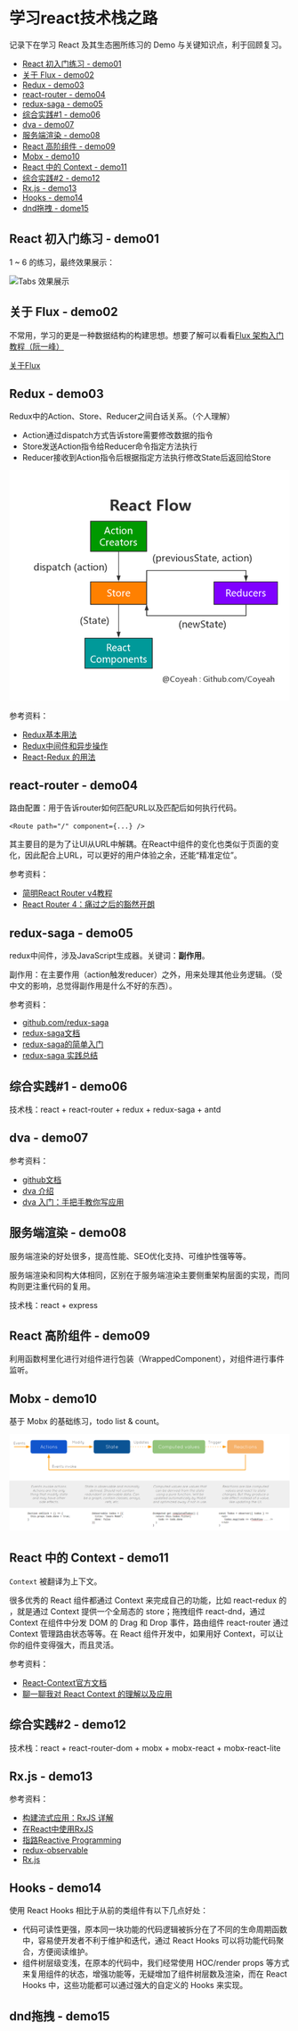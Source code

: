 # 学习react技术栈之路

记录下在学习 React 及其生态圈所练习的 Demo 与关键知识点，利于回顾复习。

+ [React 初入门练习 - demo01](https://github.com/Coyeah/react-primer#react-%E5%88%9D%E5%85%A5%E9%97%A8%E7%BB%83%E4%B9%A0---demo01)
+ [关于 Flux - demo02](https://github.com/Coyeah/react-primer#%E5%85%B3%E4%BA%8E-flux---demo02)
+ [Redux - demo03](https://github.com/Coyeah/react-primer#redux---demo03)
+ [react-router - demo04](https://github.com/Coyeah/react-primer#react-router---demo04)
+ [redux-saga - demo05](https://github.com/Coyeah/react-primer#redux-saga---demo05)
+ [综合实践#1 - demo06](https://github.com/Coyeah/react-primer#%E7%BB%BC%E5%90%88%E5%AE%9E%E8%B7%B51---demo06)
+ [dva - demo07](https://github.com/Coyeah/react-primer#dva---demo07)
+ [服务端渲染 - demo08](https://github.com/Coyeah/react-primer#%E6%9C%8D%E5%8A%A1%E7%AB%AF%E6%B8%B2%E6%9F%93---demo08)
+ [React 高阶组件 - demo09](https://github.com/Coyeah/react-primer#react-%E9%AB%98%E9%98%B6%E7%BB%84%E4%BB%B6---demo09)
+ [Mobx - demo10](https://github.com/Coyeah/react-primer#mobx---demo10)
+ [React 中的 Context - demo11](https://github.com/Coyeah/react-primer#react-%E4%B8%AD%E7%9A%84-context---demo11)
+ [综合实践#2 - demo12](https://github.com/Coyeah/react-primer#%E7%BB%BC%E5%90%88%E5%AE%9E%E8%B7%B52---demo12)
+ [Rx.js - demo13](https://github.com/Coyeah/react-primer#rxjs---demo13)
+ [Hooks - demo14](https://github.com/Coyeah/react-primer#Hooks---demo14)
+ [dnd拖拽 - dome15](https://github.com/Coyeah/react-primer#dnd%E6%8B%96%E6%8B%BD---demo15)

## React 初入门练习 - demo01

1 ~ 6 的练习，最终效果展示：

![Tabs 效果展示](https://github.com/Coyeah/react-tabs/blob/master/resource/tabs.gif)

## 关于 Flux - demo02

不常用，学习的更是一种数据结构的构建思想。想要了解可以看看[Flux 架构入门教程（阮一峰）](https://github.com/ruanyf/extremely-simple-flux-demo)

[关于Flux](https://github.com/Coyeah/react-primer/blob/master/demo07/README.md)

## Redux - demo03

Redux中的Action、Store、Reducer之间白话关系。（个人理解）

* Action通过dispatch方式告诉store需要修改数据的指令
* Store发送Action指令给Reducer命令指定方法执行
* Reducer接收到Action指令后根据指定方法执行修改State后返回给Store

![Redux Flow](https://github.com/Coyeah/react-primer/blob/master/resource/reduxFlow.jpg)

参考资料：

* [Redux基本用法](http://www.ruanyifeng.com/blog/2016/09/redux_tutorial_part_one_basic_usages.html)
* [Redux中间件和异步操作](http://www.ruanyifeng.com/blog/2016/09/redux_tutorial_part_two_async_operations.html)
* [React-Redux 的用法](http://www.ruanyifeng.com/blog/2016/09/redux_tutorial_part_three_react-redux.html)

## react-router - demo04

路由配置：用于告诉router如何匹配URL以及匹配后如何执行代码。

`<Route path="/" component={...} />`

其主要目的是为了让UI从URL中解耦。在React中组件的变化也类似于页面的变化，因此配合上URL，可以更好的用户体验之余，还能“精准定位”。

参考资料：

* [简明React Router v4教程](https://juejin.im/post/5a7e9ee7f265da4e7832949c)
* [React Router 4：痛过之后的豁然开朗](https://www.jianshu.com/p/bf6b45ce5bcc)

## redux-saga - demo05

redux中间件，涉及JavaScript生成器。关键词：**副作用**。

副作用：在主要作用（action触发reducer）之外，用来处理其他业务逻辑。（受中文的影响，总觉得副作用是什么不好的东西）。

参考资料：

* [github.com/redux-saga](https://github.com/redux-saga/redux-saga/blob/master/README_zh-cn.md)
* [redux-saga文档](https://redux-saga-in-chinese.js.org/)
* [redux-saga的简单入门](http://lyn.s76.org/2017/02/14/redux-saga-js/)
* [redux-saga 实践总结](https://zhuanlan.zhihu.com/p/23012870)

## 综合实践#1 - demo06

技术栈：react + react-router + redux + redux-saga + antd

## dva - demo07

参考资料：

* [github文档](https://github.com/dvajs/dva)
* [dva 介绍](https://github.com/dvajs/dva/issues/1)
* [dva 入门：手把手教你写应用](https://github.com/sorrycc/blog/issues/8)

## 服务端渲染 - demo08

服务端渲染的好处很多，提高性能、SEO优化支持、可维护性强等等。

服务端渲染和同构大体相同，区别在于服务端渲染主要侧重架构层面的实现，而同构则更注重代码的复用。

技术栈：react + express

## React 高阶组件 - demo09

利用函数柯里化进行对组件进行包装（WrappedComponent），对组件进行事件监听。

## Mobx - demo10

基于 Mobx 的基础练习，todo list & count。

![Mobx Flow](https://github.com/Coyeah/react-primer/blob/master/resource/mobxFlow.png)

## React 中的 Context - demo11

`Context` 被翻译为上下文。

很多优秀的 React 组件都通过 Context 来完成自己的功能，比如 react-redux 的 <Provider />，就是通过 Context 提供一个全局态的 store；拖拽组件 react-dnd，通过 Context 在组件中分发 DOM 的 Drag 和 Drop 事件，路由组件 react-router 通过 Context 管理路由状态等等。在 React 组件开发中，如果用好 Context，可以让你的组件变得强大，而且灵活。

参考资料：
+ [React-Context官方文档](https://zh-hans.reactjs.org/docs/context.html#when-to-use-context)
+ [聊一聊我对 React Context 的理解以及应用](https://www.jianshu.com/p/eba2b76b290b)

## 综合实践#2 - demo12

技术栈：react + react-router-dom + mobx + mobx-react + mobx-react-lite

## Rx.js - demo13

参考资料：
+ [构建流式应用：RxJS 详解](https://cloud.tencent.com/developer/article/1004937)
+ [在React中使用RxJS](https://zhuanlan.zhihu.com/p/31879126)
+ [指路Reactive Programming](http://blog.leapoahead.com/2016/03/02/introduction-to-reactive-programming/)
+ [redux-observable](https://redux-observable.js.org/)
+ [Rx.js](https://rxjs-dev.firebaseapp.com/)

## Hooks - demo14

使用 React Hooks 相比于从前的类组件有以下几点好处：

+ 代码可读性更强，原本同一块功能的代码逻辑被拆分在了不同的生命周期函数中，容易使开发者不利于维护和迭代，通过 React Hooks 可以将功能代码聚合，方便阅读维护。
+ 组件树层级变浅，在原本的代码中，我们经常使用 HOC/render props 等方式来复用组件的状态，增强功能等，无疑增加了组件树层数及渲染，而在 React Hooks 中，这些功能都可以通过强大的自定义的 Hooks 来实现。

## dnd拖拽 - demo15